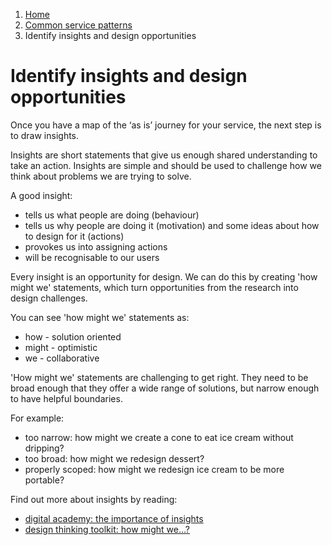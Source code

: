 1.  [Home](/docs/core/contents)
2.	[Common service patterns](/docs/core/common-service-patterns/overview)
3.  Identify insights and design opportunities

# Identify insights and design opportunities
Once you have a map of the ‘as is’ journey for your service, the next step is to draw insights.

Insights are short statements that give us enough shared understanding to take an action. Insights are simple and should be used to challenge how we think about problems we are trying to solve.  

A good insight:

* tells us what people are doing (behaviour)
* tells us why people are doing it (motivation) and some ideas about how to design for it (actions) 
* provokes us into assigning actions 
* will be recognisable to our users

Every insight is an opportunity for design. We can do this by creating 'how might we' statements, which turn opportunities from the research into design challenges. 

You can see 'how might we' statements as: 

* how - solution oriented 
* might - optimistic 
* we - collaborative 

'How might we' statements are challenging to get right. They need to be broad enough that they offer a wide range of solutions, but narrow enough to have helpful boundaries. 

For example:

* too narrow: how might we create a cone to eat ice cream without dripping? 
* too broad: how might we redesign dessert? 
* properly scoped: how might we redesign ice cream to be more portable? 

Find out more about insights by reading:

* [digital academy: the importance of insights](https://dwpdigital.blog.gov.uk/2015/03/26/digital-academy-the-importance-of-insights/)
* [design thinking toolkit: how might we…?](https://spin.atomicobject.com/2018/12/12/how-might-we-design-thinking/)
